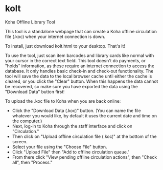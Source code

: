 # kolt
Koha Offline Library Tool

This tool is a standalone webpage that can create a Koha offline circulation file (.koc) when your internet connection is down.

To install, just download kolt.html to your desktop. That's it!

To use the tool, just scan item barcodes and library cards like normal with your cursor in the correct text field. This tool doesn't do payments, or "holds" information, as these require an internet connection to access the database. It only handles basic check-in and check-out functionality. The tool will save the data to the local browser cache until either the cache is cleared, or you click the "Clear" button. When this happens the data cannot be recovered, so make sure you have exported the data using the "Download Data" button first!

To upload the .koc file to Koha when you are back online:

- Click the "Download Data (.koc)" button. (You can name the file whatever you would like, by default it uses the current date and time on the computer.)
- Next, log-in to Koha through the staff interface and click on "Circulation." 
- Then click on "Upload offline circulation file (.koc)" at the bottom of the screen.
- Select your file using the "Choose File" button.
- Click "Upload File" then "Add to offline circulation queue."
- From there click "View pending offline circulation actions", then "Check all", then "Process."
